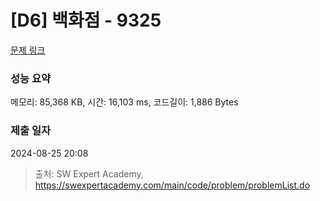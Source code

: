# [D6] 백화점 - 9325 

[문제 링크](https://swexpertacademy.com/main/code/problem/problemDetail.do?contestProbId=AW-hfS2qgA0DFAVg) 

### 성능 요약

메모리: 85,368 KB, 시간: 16,103 ms, 코드길이: 1,886 Bytes

### 제출 일자

2024-08-25 20:08



> 출처: SW Expert Academy, https://swexpertacademy.com/main/code/problem/problemList.do